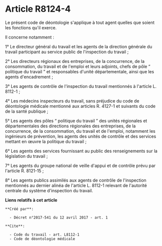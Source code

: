 # Article R8124-4

Le présent code de déontologie s'applique à tout agent quelles que soient les fonctions qu'il exerce. 

Il concerne notamment : 

1° Le directeur général du travail et les agents de la direction générale du travail participant au service public de
l'inspection du travail ; 

2° Les directeurs régionaux des entreprises, de la concurrence, de la consommation, du travail et de l'emploi et leurs
adjoints, chefs de pôle “ politique du travail ” et responsables d'unité départementale, ainsi que les agents
d'encadrement ; 

3° Les agents de contrôle de l'inspection du travail mentionnés à l'article L. 8112-1 ; 

4° Les médecins inspecteurs du travail, sans préjudice du code de déontologie médicale mentionné aux articles R. 4127-1 et
suivants du code de la santé publique ; 

5° Les agents des pôles “ politique du travail ” des unités régionales et départementales des directions régionales des
entreprises, de la concurrence, de la consommation, du travail et de l'emploi, notamment les ingénieurs de prévention, les
agents des unités de contrôle et des services mettant en œuvre la politique du travail ; 

6° Les agents des services fournissant au public des renseignements sur la législation du travail ; 

7° Les agents du groupe national de veille d'appui et de contrôle prévu par l'article R. 8121-15 ; 

8° Les agents publics assimilés aux agents de contrôle de l'inspection mentionnés au dernier alinéa de l'article L. 8112-1
relevant de l'autorité centrale du système d'inspection du travail.

**Liens relatifs à cet article**

	**Créé par**:

	  - Décret n°2017-541 du 12 avril 2017 - art. 1

	**Cite**:

	  - Code du travail - art. L8112-1
	  - Code de déontologie médicale
